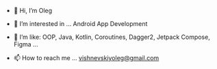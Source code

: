 - 👋 Hi, I’m Oleg
- 👀 I’m interested in ... Android App Development
- 🌱 I’m like: OOP, Java, Kotlin, Coroutines, Dagger2, Jetpack Compose, Figma ...


- 📫 How to reach me ...
vishnevskiyoleg@gmail.com
